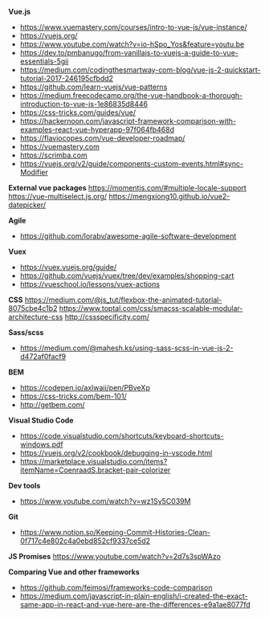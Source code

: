 **Vue.js**
- https://www.vuemastery.com/courses/intro-to-vue-js/vue-instance/
- https://vuejs.org/
- https://www.youtube.com/watch?v=io-hSpo_Yos&feature=youtu.be
- https://dev.to/pmbanugo/from-vanillajs-to-vuejs-a-guide-to-vue-essentials-5gii
- https://medium.com/codingthesmartway-com-blog/vue-js-2-quickstart-tutorial-2017-246195cfbdd2
- https://github.com/learn-vuejs/vue-patterns
- https://medium.freecodecamp.org/the-vue-handbook-a-thorough-introduction-to-vue-js-1e86835d8446
- https://css-tricks.com/guides/vue/
- https://hackernoon.com/javascript-framework-comparison-with-examples-react-vue-hyperapp-97f064fb468d
- https://flaviocopes.com/vue-developer-roadmap/
- https://vuemastery.com
- https://scrimba.com
- https://vuejs.org/v2/guide/components-custom-events.html#sync-Modifier

**External vue packages**
https://momentjs.com/#multiple-locale-support
https://vue-multiselect.js.org/
https://mengxiong10.github.io/vue2-datepicker/


**Agile**
- https://github.com/lorabv/awesome-agile-software-development


**Vuex**
- https://vuex.vuejs.org/guide/
- https://github.com/vuejs/vuex/tree/dev/examples/shopping-cart
- https://vueschool.io/lessons/vuex-actions

**CSS**
https://medium.com/@js_tut/flexbox-the-animated-tutorial-8075cbe4c1b2
https://www.toptal.com/css/smacss-scalable-modular-architecture-css
http://cssspecificity.com/

**Sass/scss**
- https://medium.com/@mahesh.ks/using-sass-scss-in-vue-js-2-d472af0facf9

**BEM**
- https://codepen.io/axlwaii/pen/PBveXp
- https://css-tricks.com/bem-101/
- http://getbem.com/

**Visual Studio Code**
- https://code.visualstudio.com/shortcuts/keyboard-shortcuts-windows.pdf
- https://vuejs.org/v2/cookbook/debugging-in-vscode.html
- https://marketplace.visualstudio.com/items?itemName=CoenraadS.bracket-pair-colorizer

**Dev tools**
- https://www.youtube.com/watch?v=wz1Sy5C039M

**Git**
- https://www.notion.so/Keeping-Commit-Histories-Clean-0f717c4e802c4a0ebd852cf9337ce5d2

**JS Promises**
https://www.youtube.com/watch?v=2d7s3spWAzo

**Comparing Vue and other frameworks**
- https://github.com/feimosi/frameworks-code-comparison
- https://medium.com/javascript-in-plain-english/i-created-the-exact-same-app-in-react-and-vue-here-are-the-differences-e9a1ae8077fd

